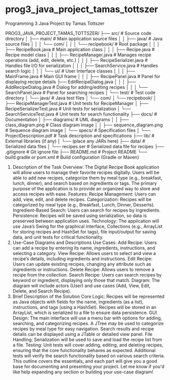 # prog3_java_project_tamas_tottszer
Programming 3 Java Project by Tamas Tottszer



PROG3_JAVA_PROJECT_TAMAS_TOTTSZER/
├── src/                            # Source code directory
│   ├── main/                       # Main application source files
│   │   ├── java/                   # Java source files
│   │   │   └── com/
│   │   │       └── recipebook/     # Root package
│   │   │           ├── RecipeBook.java          # Main application class
│   │   │           ├── Recipe.java              # Recipe model class
│   │   │           ├── RecipeManager.java       # Manages recipe operations (add, edit, delete, etc.)
│   │   │           ├── RecipeSerializer.java    # Handles file I/O for serialization
│   │   │           ├── SearchService.java       # Handles search logic
│   │   │           └── ui/                      # User Interface classes
│   │   │               ├── MainFrame.java       # Main GUI frame
│   │   │               ├── RecipePanel.java     # Panel for displaying recipe details
                        ├── EditRecipeDialog.java 
│   │   │               ├── AddRecipeDialog.java # Dialog for adding/editing recipes
│   │   │               └── SearchPanel.java     # Panel for searching recipes
│   └── test/                      # Test code directory
│       └── java/                  # Java test files
│           └── com/
│               └── recipebook/
│                   ├── RecipeManagerTest.java   # Unit tests for RecipeManager
│                   ├── RecipeSerializerTest.java # Unit tests for serialization
│                   └── SearchServiceTest.java    # Unit tests for search functionality
├── docs/                           # Documentation
│   ├── diagrams/                   # UML diagrams
│   │   ├── class_diagram.png       # Class diagram image
│   │   ├── sequence_diagram.png    # Sequence diagram image
│   └── specs/                      # Specification files
│       └── ProjectDescription.pdf  # Task description and specifications
├── lib/                            # External libraries (if any)
│   └── (place any JARs here)
├── data/                           # Serialized data files
│   └── recipes.ser                 # Serialized data file for recipes
├── .gitignore                      # Git ignore file
├── README.md                       # Project README
└── build.gradle or pom.xml         # Build configuration (Gradle or Maven)


1. Description of the Task
Overview: The Digital Recipe Book application will allow users to manage their favorite recipes digitally. Users will be able to add new recipes, categorize them by meal type (e.g., breakfast, lunch, dinner), and search based on ingredients or tags. The primary purpose of the application is to provide an organized way to store and access recipes with ease.
Features:
Recipe Management: Users can add, view, edit, and delete recipes.
Categorization: Recipes will be categorized by meal type (e.g., Breakfast, Lunch, Dinner, Desserts).
Ingredient-Based Search: Users can search for recipes by ingredients.
Persistence: Recipes will be saved using serialization, so data is preserved between application uses.
Technology: The application will use Java’s Swing for the graphical interface, Collections (e.g., ArrayList for storing recipes and HashSet for tags), file input/output for saving data, and unit tests for critical functionality.
2. Use-Case Diagrams and Descriptions
Use Cases:
Add Recipe: Users can add a recipe by entering its name, ingredients, instructions, and selecting a category.
View Recipe: Allows users to select and view a recipe’s details, including ingredients and instructions.
Edit Recipe: Users can update existing recipes, changing any attribute such as ingredients or instructions.
Delete Recipe: Allows users to remove a recipe from the collection.
Search Recipe: Users can search recipes by keyword or ingredient, displaying only those that match.
Diagram: The diagram will include actors (User) and use cases (Add, View, Edit, Delete, and Search Recipe).
3. Brief Description of the Solution
Core Logic:
Recipes will be represented as Java objects with fields for the name, ingredients (as a list), instructions, and tags (using a HashSet).
Recipes will be stored in an ArrayList, which is serialized to a file to ensure data persistence.
GUI Design:
The main interface will use a menu bar with options for adding, searching, and categorizing recipes.
A JTree may be used to categorize recipes by meal type for easy navigation.
Search results and recipe details can be displayed using a JTable or detailed view panel.
File Handling:
Serialization will be used to save and load the recipe list from a file.
Testing:
Unit tests will cover adding, editing, and deleting recipes, ensuring that the core functionality behaves as expected.
Additional tests will verify the search functionality based on various search criteria.
This outline covers the essentials, and each part will give you a good base for documenting and presenting your project. Let me know if you'd like help expanding any section or building your use-case diagram!